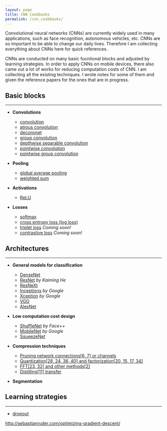 ```yaml
---
layout: page
title: CNN Cookbooks
permalink: /cnn_cookbooks/
---
```


Convolutional neural networks (CNNs) are currently widely used in many applications, such as face recognition, autonomous vehicles, etc. CNNs are so important to be able to change our daily lives. Therefore I am collecting everything about CNNs here for quick references.  

CNNs are conducted on many basic fucntional blocks and adjusted by learning strategies. In order to apply CNNs on mobile devices, there also came out a lot of works for reducing computation costs of CNN. I am collecting all the existing techniques. I wrote notes for some of them and given the reference papers for the ones that are in progress.


## Basic blocks
------
* **Convolutions**
	* [convolution]()
	* [atrous convolution]()
	* [deconvnet](/deconvnet/)
	* [group convolution]()
	* [depthwise separable convolution]()
	* [pointwise convolution]()
	* [pointwise group convolution]()


* **Pooling**
	* [global average pooling]()
	* [weighted sum](/weighted_sum/)


* **Activations**
	* [ReLU](/relu/)


* **Losses** 
	* [softmax](/softmax/)
	* [cross entropy loss (log loss)](/cross_entropy/)
	* [triplet loss]() *Coming soon!*
	* [contrastive loss]() *Coming soon!*


## Architectures
-------

* **General models for classification**
    * [DenseNet](/densenet/)
	* [ResNet]() *by Kaiming He*	
	* [ResNeXt](/resnext/)
	* [Inceptions]() *by Google*
	* [Xception](/xception/) *by Google*
	* [VGG]()	
	* [AlexNet]()

* **Low computation cost design**
	* [ShuffleNet](/shuffle_net/) *by Face++*
	* [MobileNet](/mobile_net/) *by Google*
	* [SqueezeNet]()

* **Compression techniques**
	* [Pruning network connections[6, 7] or channels]()
	* [Quantization[28, 24, 36, 40] and factorization[20, 15, 17, 34]]()
	* [FFT[23, 32] and other methods[2]]()
	* [Distilling[11] transfer]()


* **Segmentation**




## Learning strategies
-------
* [dropout](/dropout/)


http://sebastianruder.com/optimizing-gradient-descent/